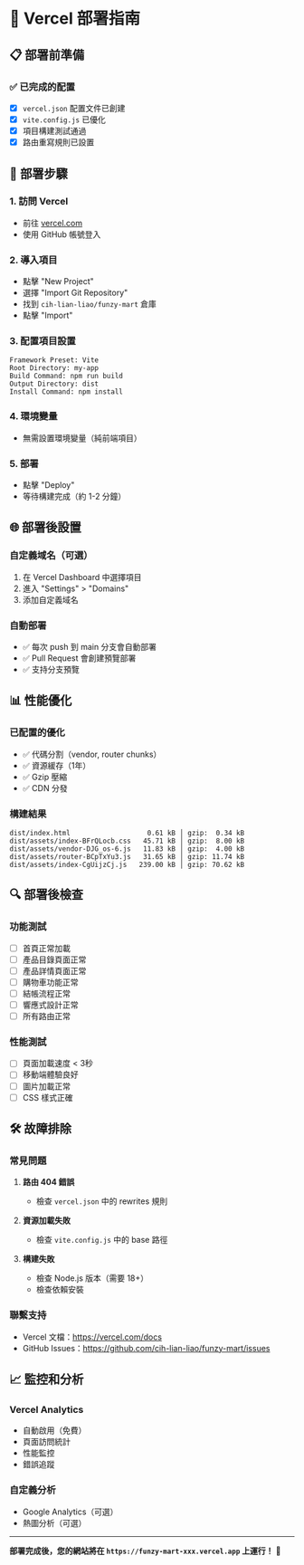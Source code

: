 # 🚀 Vercel 部署指南

## 📋 部署前準備

### ✅ 已完成的配置
- [x] `vercel.json` 配置文件已創建
- [x] `vite.config.js` 已優化
- [x] 項目構建測試通過
- [x] 路由重寫規則已設置

## 🔧 部署步驟

### 1. 訪問 Vercel
- 前往 [vercel.com](https://vercel.com)
- 使用 GitHub 帳號登入

### 2. 導入項目
- 點擊 "New Project"
- 選擇 "Import Git Repository"
- 找到 `cih-lian-liao/funzy-mart` 倉庫
- 點擊 "Import"

### 3. 配置項目設置
```
Framework Preset: Vite
Root Directory: my-app
Build Command: npm run build
Output Directory: dist
Install Command: npm install
```

### 4. 環境變量
- 無需設置環境變量（純前端項目）

### 5. 部署
- 點擊 "Deploy"
- 等待構建完成（約 1-2 分鐘）

## 🌐 部署後設置

### 自定義域名（可選）
1. 在 Vercel Dashboard 中選擇項目
2. 進入 "Settings" > "Domains"
3. 添加自定義域名

### 自動部署
- ✅ 每次 push 到 main 分支會自動部署
- ✅ Pull Request 會創建預覽部署
- ✅ 支持分支預覽

## 📊 性能優化

### 已配置的優化
- ✅ 代碼分割（vendor, router chunks）
- ✅ 資源緩存（1年）
- ✅ Gzip 壓縮
- ✅ CDN 分發

### 構建結果
```
dist/index.html                   0.61 kB │ gzip:  0.34 kB
dist/assets/index-BFrQLocb.css   45.71 kB │ gzip:  8.00 kB
dist/assets/vendor-DJG_os-6.js   11.83 kB │ gzip:  4.00 kB
dist/assets/router-BCpTxYu3.js   31.65 kB │ gzip: 11.74 kB
dist/assets/index-CgUijzCj.js   239.00 kB │ gzip: 70.62 kB
```

## 🔍 部署後檢查

### 功能測試
- [ ] 首頁正常加載
- [ ] 產品目錄頁面正常
- [ ] 產品詳情頁面正常
- [ ] 購物車功能正常
- [ ] 結帳流程正常
- [ ] 響應式設計正常
- [ ] 所有路由正常

### 性能測試
- [ ] 頁面加載速度 < 3秒
- [ ] 移動端體驗良好
- [ ] 圖片加載正常
- [ ] CSS 樣式正確

## 🛠️ 故障排除

### 常見問題
1. **路由 404 錯誤**
   - 檢查 `vercel.json` 中的 rewrites 規則
   
2. **資源加載失敗**
   - 檢查 `vite.config.js` 中的 base 路徑
   
3. **構建失敗**
   - 檢查 Node.js 版本（需要 18+）
   - 檢查依賴安裝

### 聯繫支持
- Vercel 文檔：https://vercel.com/docs
- GitHub Issues：https://github.com/cih-lian-liao/funzy-mart/issues

## 📈 監控和分析

### Vercel Analytics
- 自動啟用（免費）
- 頁面訪問統計
- 性能監控
- 錯誤追蹤

### 自定義分析
- Google Analytics（可選）
- 熱圖分析（可選）

---

**部署完成後，您的網站將在 `https://funzy-mart-xxx.vercel.app` 上運行！** 🎉

